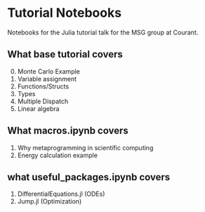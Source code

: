 # Tutorial Notebooks

Notebooks for the Julia tutorial talk for the MSG group at Courant.

## What base tutorial covers
0. Monte Carlo Example
1. Variable assignment
3. Functions/Structs
4. Types
5. Multiple Dispatch
6. Linear algebra

## What macros.ipynb covers

1. Why metaprogramming in scientific computing
2. Energy calculation example
## what useful_packages.ipynb covers

1. DifferentialEquations.jl (ODEs)
2. Jump.jl (Optimization)
